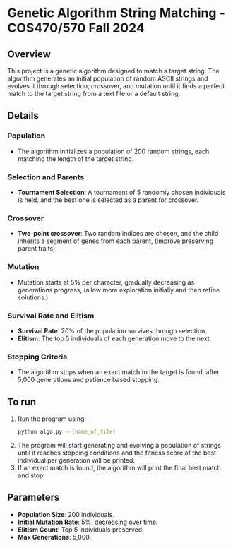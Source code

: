 # Genetic Algorithm String Matching - COS470/570 Fall 2024

## Overview
This project is a genetic algorithm designed to match a target string. The algorithm generates an initial population of random ASCII strings and evolves it through selection, crossover, and mutation until it finds a perfect match to the target string from a text file or a default string.

## Details

### Population 
- The algorithm initializes a population of 200 random strings, each matching the length of the target string.

### Selection and Parents
- **Tournament Selection**: A tournament of 5 randomly chosen individuals is held, and the best one is selected as a parent for crossover.

### Crossover
- **Two-point crossover**: Two random indices are chosen, and the child inherits a segment of genes from each parent, (improve preserving parent traits).

### Mutation
- Mutation starts at  5% per character, gradually decreasing as generations progress, (allow more exploration initially and then refine solutions.)

### Survival Rate and Elitism
- **Survival Rate**: 20% of the population survives through selection.
- **Elitism**: The top 5 individuals of each generation move to the next.

### Stopping Criteria
- The algorithm stops when an exact match to the target is found, after 5,000 generations and patience based stopping.

## To run 

1. Run the program using:
   ```bash
   python algo.py --{name_of_file}
2. The program will start generating and evolving a population of strings until it reaches stopping conditions and the fitness score of the best individual per generation will be printed.
3. If an exact match is found, the algorithm will print the final best match and stop.

## Parameters
- **Population Size**: 200 individuals.
- **Initial Mutation Rate**: 5%, decreasing over time.
- **Elitism Count**: Top 5 individuals preserved.
- **Max Generations**: 5,000.


